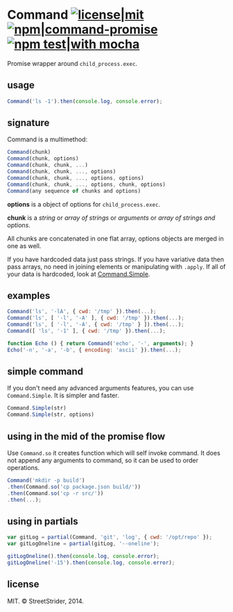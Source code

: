 # Command [![license|mit](http://img.shields.io/badge/license-MIT-brightgreen.svg?style=flat-square)](README.md#license) [![npm|command-promise](http://img.shields.io/badge/npm-command--promise-CB3837.svg?style=flat-square)](https://www.npmjs.org/package/command-promise) [![npm test|with mocha](http://img.shields.io/badge/npm%20test-with%20mocha-9E785A.svg?style=flat-square)](http://mochajs.org/)
Promise wrapper around `child_process.exec`.

## usage
```javascript
Command('ls -1').then(console.log, console.error);
```

## signature
Command is a multimethod:
```javascript
Command(chunk)
Command(chunk, options)
Command(chunk, chunk, ...)
Command(chunk, chunk, ..., options)
Command(chunk, chunk, ..., options, options)
Command(chunk, chunk, ..., options, chunk, options)
Command(any sequence of chunks and options)
```
**options** is a object of options for `child_process.exec`.

**chunk** is a *string* or *array of strings* or *arguments* or *array of strings and options*.

All chunks are concatenated in one flat array, options objects are merged in one as well.

If you have hardcoded data just pass strings. If you have variative data
then pass arrays, no need in joining elements or manipulating with `.apply`.
If all of your data is hardcoded, look at [Command.Simple](#simple-command).

## examples
```javascript
Command('ls', '-lA', { cwd: '/tmp' }).then(...);
Command('ls', [ '-l', '-A' ], { cwd: '/tmp' }).then(...);
Command('ls', [ '-l', '-A', { cwd: '/tmp' } ]).then(...);
Command([ 'ls', '-1' ], { cwd: '/tmp' }).then(...);

function Echo () { return Command('echo', '-', arguments); }
Echo('-n', '-a', '-b', { encoding: 'ascii' }).then(...);
```

## simple command
If you don't need any advanced arguments features, you can use `Command.Simple`.
It is simpler and faster.
```javascript
Command.Simple(str)
Command.Simple(str, options)
```

## using in the mid of the promise flow
Use `Command.so` it creates function which will self invoke command.
It does not append any arguments to command, so it can be used to order operations.
```javascript
Command('mkdir -p build')
.then(Command.so('cp package.json build/'))
.then(Command.so('cp -r src/'))
.then(...);
```

## using in partials
```javascript
var gitLog = partial(Command, 'git', 'log', { cwd: '/opt/repo' });
var gitLogOneline = partial(gitLog, '--oneline');

gitLogOneline().then(console.log, console.error);
gitLogOneline('-15').then(console.log, console.error);
```

## license
MIT. © StreetStrider, 2014.
